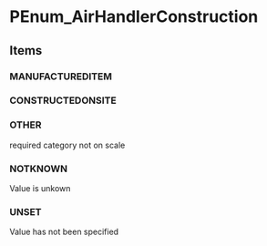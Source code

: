 # PEnum_AirHandlerConstruction

## Items

### MANUFACTUREDITEM


### CONSTRUCTEDONSITE


### OTHER
required category not on scale

### NOTKNOWN
Value is unkown

### UNSET
Value has not been specified
